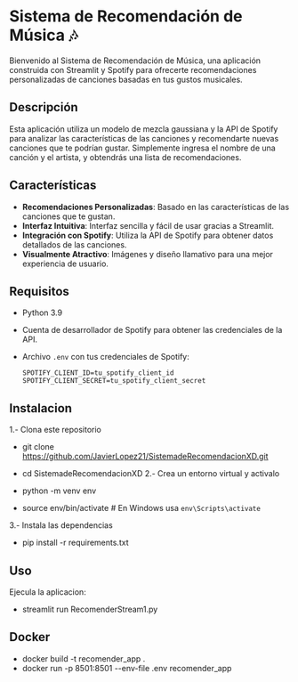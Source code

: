 # Sistema de Recomendación de Música 🎶

Bienvenido al Sistema de Recomendación de Música, una aplicación construida con Streamlit y Spotify para ofrecerte recomendaciones personalizadas de canciones basadas en tus gustos musicales.

## Descripción

Esta aplicación utiliza un modelo de mezcla gaussiana y la API de Spotify para analizar las características de las canciones y recomendarte nuevas canciones que te podrían gustar. Simplemente ingresa el nombre de una canción y el artista, y obtendrás una lista de recomendaciones.

## Características

- **Recomendaciones Personalizadas**: Basado en las características de las canciones que te gustan.
- **Interfaz Intuitiva**: Interfaz sencilla y fácil de usar gracias a Streamlit.
- **Integración con Spotify**: Utiliza la API de Spotify para obtener datos detallados de las canciones.
- **Visualmente Atractivo**: Imágenes y diseño llamativo para una mejor experiencia de usuario.

## Requisitos

- Python 3.9
- Cuenta de desarrollador de Spotify para obtener las credenciales de la API.
- Archivo `.env` con tus credenciales de Spotify:

    ```env
    SPOTIFY_CLIENT_ID=tu_spotify_client_id
    SPOTIFY_CLIENT_SECRET=tu_spotify_client_secret
    ```

## Instalacion
1.- Clona este repositorio
- git clone https://github.com/JavierLopez21/SistemadeRecomendacionXD.git
- cd SistemadeRecomendacionXD
2.- Crea un entorno virtual y activalo

- python -m venv env
- source env/bin/activate  # En Windows usa `env\Scripts\activate`

3.- Instala las dependencias
- pip install -r requirements.txt

## Uso
Ejecula la aplicacion:
- streamlit run RecomenderStream1.py

## Docker

- docker build -t recomender_app .
- docker run -p 8501:8501 --env-file .env recomender_app




